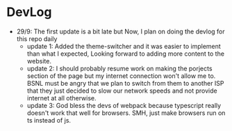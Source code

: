# DevLog

- 29/9:  The first update is a bit late but Now, I plan on doing the devlog for this repo daily
  - update 1: Added the theme-switcher and it was easier to implement than what I expected, Looking forward to adding more content to the website.
  - update 2: I should probably resume work on making the porjects section of the page but my internet connection won't allow me to. BSNL must be angry that we plan to switch from them to another ISP that they just decided to slow our network speeds and not provide internet at all otherwise.
  - update 3: God bless the devs of webpack because typescript really doesn't work that well for browsers. SMH, just make browsers run on ts instead of js.